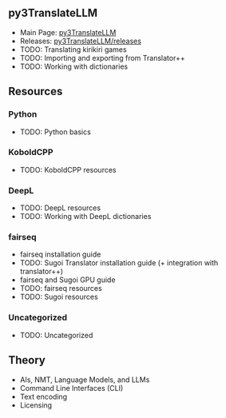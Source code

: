 ## py3TranslateLLM

- Main Page: [py3TranslateLLM](//github.com/gdiaz384/py3TranslateLLM)
- Releases: [py3TranslateLLM/releases](//github.com/gdiaz384/py3TranslateLLM/releases)
- TODO: Translating kirikiri games
- TODO: Importing and exporting from Translator++
- TODO: Working with dictionaries

## Resources

### Python

- TODO: Python basics

### KoboldCPP

- TODO: KoboldCPP resources

### DeepL

- TODO: DeepL resources
- TODO: Working with DeepL dictionaries

### fairseq

- fairseq installation guide
- TODO: Sugoi Translator installation guide (+ integration with translator++)
- fairseq and Sugoi GPU guide
- TODO: fairseq resources
- TODO: Sugoi resources

### Uncategorized

- TODO: Uncategorized

## Theory

- AIs, NMT, Language Models, and LLMs
- Command Line Interfaces (CLI)
- Text encoding
- Licensing
